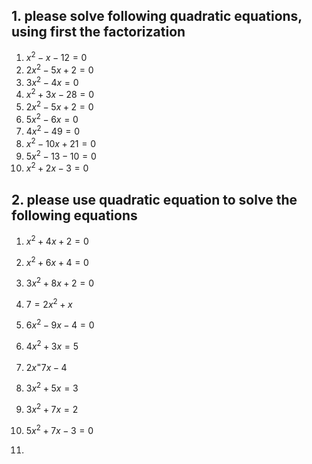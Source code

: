 ## 1. please solve following quadratic equations, using first the factorization

1. $x^2-x-12=0$
2. $2x^2-5x+2=0$
3. $3x^2-4x=0$
4. $x^2+3x-28=0$
5. $2x^2-5x+2=0$
6. $5x^2-6x=0$
7. $4x^2-49=0$
8. $x^2-10x+21=0$
9. $5x^2-13-10=0$
10. $x^2+2x-3=0$

## 2. please use quadratic equation to solve the following equations

1. $x^2+4x+2=0$
2. $x^2+6x+4=0$
3. $3x^2+8x+2=0$
4. $7=2x^2+x$
5. $6x^2-9x-4=0$
6. $4x^2+3x=5$
7. $2x^=7x-4$
8. $3x^2+5x=3$
9. $3x^2+7x=2$
10. $5x^2+7x-3=0$



12. 
